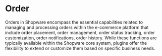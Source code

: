 # Order

Orders in Shopware encompass the essential capabilities related to managing and processing orders within the e-commerce platform that include order placement, order management, order status tracking, order customization, order notifications, order history. While these functions are typically available within the Shopware core system, plugins offer the flexibility to extend or customize them based on specific business needs.
